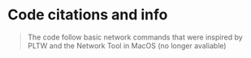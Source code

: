 # Code citations and info

>The code follow basic network commands that were inspired by PLTW and the Network Tool in MacOS (no longer avaliable)
